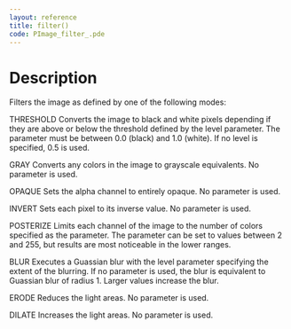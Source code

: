 ```yaml
---
layout: reference
title: filter()
code: PImage_filter_.pde
---
```


# Description

Filters the image as defined by one of the following modes:

THRESHOLD
Converts the image to black and white pixels depending if they are above or below the threshold defined by the level parameter. The parameter must be between 0.0 (black) and 1.0 (white). If no level is specified, 0.5 is used.

GRAY
Converts any colors in the image to grayscale equivalents. No parameter is used.

OPAQUE
Sets the alpha channel to entirely opaque. No parameter is used.

INVERT
Sets each pixel to its inverse value. No parameter is used.

POSTERIZE
Limits each channel of the image to the number of colors specified as the parameter. The parameter can be set to values between 2 and 255, but results are most noticeable in the lower ranges.

BLUR
Executes a Guassian blur with the level parameter specifying the extent of the blurring. If no parameter is used, the blur is equivalent to Guassian blur of radius 1. Larger values increase the blur.

ERODE
Reduces the light areas. No parameter is used.

DILATE
Increases the light areas. No parameter is used.

